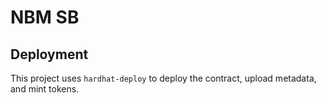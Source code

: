 # NBM SB

## Deployment
This project uses `hardhat-deploy` to deploy the contract, upload metadata, and mint tokens.
